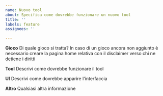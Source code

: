 ```yaml
---
name: Nuovo tool
about: Specifica come dovrebbe funzionare un nuovo tool
title: ''
labels: feature
assignees: ''

---
```


**Gioco**
Di quale gioco si tratta? In caso di un gioco ancora non aggiunto è necessario creare la pagina home relativa con il disclaimer verso chi ne detiene i diritti

**Tool**
Descrivi come dovrebbe funzionare il tool

**UI**
Descrivi come dovrebbe apparire l'interfaccia

**Altro**
Qualsiasi altra informazione
